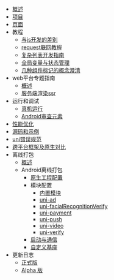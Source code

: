 * [概述](README.md)
* [项目](project.md)
* [页面](page.md)
* 教程
  * [与js开发的差别](tutorial/codegap.md)
  * [request联网教程](tutorial/request.md)
  * [复杂列表开发指南](tutorial/stickynestlist.md)
  * [全局变量与状态管理](tutorial/store.md)
  * [几种组件标记的概念澄清](tutorial/idref.md)
* web平台专题指南
  * [概述](web/README.md)
  * [服务端渲染ssr](web/ssr.md)
* 运行和调试
  * [真机运行](https://uniapp.dcloud.net.cn/tutorial/run/run-app.html)
  * [Android审查元素](debug/android-inspector.md)
* [性能优化](performance.md)
* [源码和示例](sample.md)
* [uni错误规范](https://uniapp.dcloud.net.cn/tutorial/err-spec.html)
* [跨平台框架及原生对比](select.md)
* 离线打包
  * [概述](native/README.md)
  * Android离线打包
    * [原生工程配置](native/use/android.md)
    * 模块配置
      * [内置模块](native/modules/android/others.md)
      * [uni-ad](native/modules/android/uni-ad.md)
      * [uni-facialRecognitionVerify](native/modules/android/uni-facialRecognitionVerify.md)
      * [uni-payment](native/modules/android/uni-payment.md)
      * [uni-push](native/modules/android/uni-push.md)
	  * [uni-video](native/modules/android/uni-video.md)
      * [uni-verify](native/modules/android/uni-verify.md)
    * [启动与通信](native/use/androidcomm.md)
    * [自定义基座](native/debug/android.md)
    <!-- * [SDK下载](native/download/android.md) -->  
* 更新日志
  * [正式版](release.md)
  * [Alpha 版](release-note-alpha.md)
